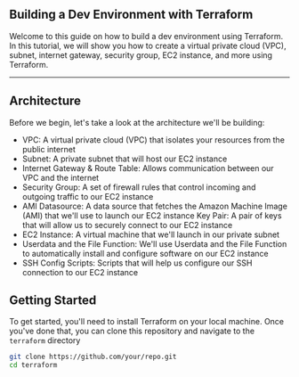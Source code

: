 ## **Building a Dev Environment with Terraform**

Welcome to this guide on how to build a dev environment using Terraform. In this tutorial, we will show you how to create a virtual private cloud (VPC), subnet, internet gateway, security group, EC2 instance, and more using Terraform.

---------------------

## **Architecture**
Before we begin, let's take a look at the architecture we'll be building:

- VPC: A virtual private cloud (VPC) that isolates your resources from the public internet
- Subnet: A private subnet that will host our EC2 instance
- Internet Gateway & Route Table: Allows communication between our VPC and the internet
- Security Group: A set of firewall rules that control incoming and outgoing traffic to our EC2 instance
- AMI Datasource: A data source that fetches the Amazon Machine Image (AMI) that we'll use to launch our EC2 instance
Key Pair: A pair of keys that will allow us to securely connect to our EC2 instance
- EC2 Instance: A virtual machine that we'll launch in our private subnet
- Userdata and the File Function: We'll use Userdata and the File Function to automatically install and configure software on our EC2 instance
- SSH Config Scripts: Scripts that will help us configure our SSH connection to our EC2 instance

## **Getting Started**
To get started, you'll need to install Terraform on your local machine. Once you've done that, you can clone this repository and navigate to the `terraform` directory


```bash
git clone https://github.com/your/repo.git
cd terraform
```